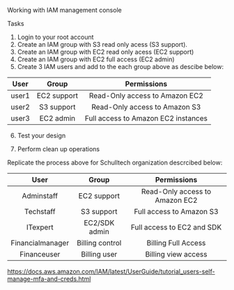 Working with IAM management console

Tasks

1. Login to your root account
2. Create an IAM group with S3 read only acess (S3 support).
3. Create an IAM group with EC2 read only acess (EC2 support)
4. Create an IAM group with EC2 full access (EC2 admin)
5. Create 3 IAM users and add to the each group above as descibe below:


| User        |  Group        | Permissions |
| :---: | :---:       | :---:       |
| user1  | EC2 support | Read-Only access to Amazon EC2|
| user2  | S3 support  | Read-Only access to Amazon S3 |
| user3  |  EC2 admin  | Full access to Amazon EC2 instances|

6. Test your design

7. Perform clean up operations


Replicate the process above for  Schulltech organization descrcibed below:


| User        |  Group        | Permissions |
| :---:       | :---:         | :---:       |
| Adminstaff  | EC2 support | Read-Only access to Amazon EC2|
| Techstaff   | S3 support  | Full  access to Amazon S3 |
| ITexpert    |   EC2/SDK admin | Full access to EC2 and SDK|
| Financialmanager | Billing control | Billing Full Access|
|Financeuser  | Billing user |Billing view access|



https://docs.aws.amazon.com/IAM/latest/UserGuide/tutorial_users-self-manage-mfa-and-creds.html


